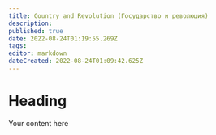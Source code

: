 ```yaml
---
title: Country and Revolution (Государство и революция)
description: 
published: true
date: 2022-08-24T01:19:55.269Z
tags: 
editor: markdown
dateCreated: 2022-08-24T01:09:42.625Z
---
```


# Heading
Your content here